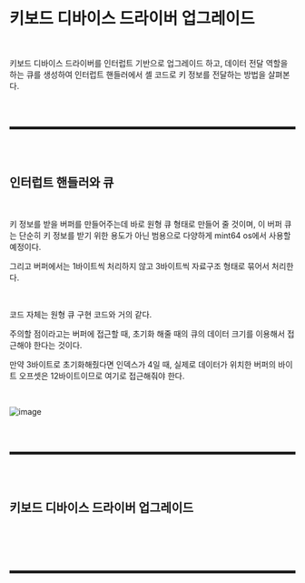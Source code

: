 # 키보드 디바이스 드라이버 업그레이드

<br>

키보드 디바이스 드라이버를 인터럽트 기반으로 업그레이드 하고, 데이터 전달 역할을 하는 큐를 생성하여 인터럽트 핸들러에서 셸 코드로 키 정보를 전달하는 방법을 살펴본다.

<br><br>
<hr style="border: 2px solid;">
<br><br>

## 인터럽트 핸들러와 큐

<br>

키 정보를 받을 버퍼를 만들어주는데 바로 원형 큐 형태로 만들어 줄 것이며, 이 버퍼 큐는 단순히 키 정보를 받기 위한 용도가 아닌 범용으로 다양하게 mint64 os에서 사용할 예정이다.

그리고 버퍼에서는 1바이트씩 처리하지 않고 3바이트씩 자료구조 형태로 묶어서 처리한다.

<br>

코드 자체는 원형 큐 구현 코드와 거의 같다.

주의할 점이라고는 버퍼에 접근할 때, 초기화 해줄 때의 큐의 데이터 크기를 이용해서 접근해야 한다는 것이다.

만약 3바이트로 초기화해줬다면 인덱스가 4일 때, 실제로 데이터가 위치한 버퍼의 바이트 오프셋은 12바이트이므로 여기로 접근해줘야 한다.

<br>

![image](https://user-images.githubusercontent.com/52172169/198940744-f17dd543-581b-4770-bb03-07021e99791b.png)

<br><br>
<hr style="border: 2px solid;">
<br><br>

## 키보드 디바이스 드라이버 업그레이드

<br>



<br><br>
<hr style="border: 2px solid;">
<br><br>
